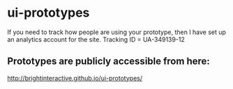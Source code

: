 # ui-prototypes


If you need to track how people are using your prototype, then I have set up an analytics account for the site.
Tracking ID = UA-349139-12


## Prototypes are publicly accessible from here:
http://brightinteractive.github.io/ui-prototypes/
